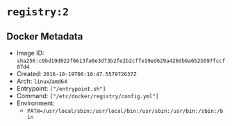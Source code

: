 # `registry:2`

## Docker Metadata

- Image ID: `sha256:c9bd19d022f6613fa0e3d73b2fe2b2cffe19ed629a426db9a652b597fccf07d4`
- Created: `2016-10-19T00:10:47.557972637Z`
- Arch: `linux`/`amd64`
- Entrypoint: `["/entrypoint.sh"]`
- Command: `["/etc/docker/registry/config.yml"]`
- Environment:
  - `PATH=/usr/local/sbin:/usr/local/bin:/usr/sbin:/usr/bin:/sbin:/bin`
